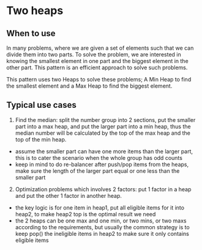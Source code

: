 # Two heaps

## When to use

In many problems, where we are given a set of elements such that we can divide them into two parts. To solve the problem, we are interested in knowing the smallest element in one part and the biggest element in the other part. This pattern is an efficient approach to solve such problems.

This pattern uses two Heaps to solve these problems; A Min Heap to find the smallest element and a Max Heap to find the biggest element.

## Typical use cases

1. Find the median: split the number group into 2 sections, put the smaller part into a max heap, and put the larger part into a min heap, thus the median number will be calculated by the top of the max heap and the top of the min heap.

- assume the smaller part can have one more items than the larger part, this is to cater the scenario when the whole group has odd counts
- keep in mind to do re-balancer after push/pop items from the heaps, make sure the length of the larger part equal or one less than the smaller part

2. Optimization problems which involves 2 factors: put 1 factor in a heap and put the other 1 factor in another heap.

- the key logic is for one item in heap1, put all eligible items for it into heap2, to make heap2 top is the optimal result we need
- the 2 heaps can be one max and one min, or two mins, or two maxs according to the requirements, but usually the common strategy is to keep pop() the ineligible items in heap2 to make sure it only contains eligible items
